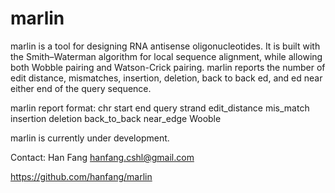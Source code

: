 marlin
==============

marlin is a tool for designing RNA antisense oligonucleotides. It is built with the Smith–Waterman algorithm for local sequence alignment, while allowing both Wobble pairing and Watson-Crick pairing. marlin reports the number of edit distance, mismatches, insertion, deletion, back to back ed, and ed near either end of the query sequence.

marlin report format:
chr	start	end	query	strand	edit_distance	mis_match	insertion	deletion	back_to_back	near_edge	Wooble

marlin is currently under development.

Contact: Han Fang hanfang.cshl@gmail.com

https://github.com/hanfang/marlin
